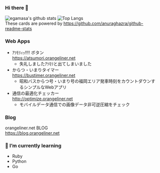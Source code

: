 ### Hi there 👋
![egamasa's github stats](https://github-readme-stats.vercel.app/api?username=egamasa&count_private=true&theme=prussian&show_icons=true)
![Top Langs](https://github-readme-stats.vercel.app/api/top-langs/?username=egamasa&theme=prussian)  
These cards are powered by https://github.com/anuraghazra/github-readme-stats

### Web Apps
- ｱﾂﾓﾘｨｯ!!!! ボタン  
  https://atsumori.orangeliner.net
  - 失礼しましたｱﾂﾓﾘと出てしまいました
- からつ・いまりタイマー  
  https://bustimer.orangeliner.net
  - 昭和バスからつ号・いまり号の福岡エリア発車時刻をカウントダウンするシンプルなWebアプリ
- 通信の最適化チェッカー  
  http://optimize.orangeliner.net
  - モバイルデータ通信での画像データ非可逆圧縮をチェック

### Blog
orangeliner.net BLOG  
https://blog.orangeliner.net

### 🌱 I’m currently learning
- Ruby
- Python
- Go

<!--
**egamasa/egamasa** is a ✨ _special_ ✨ repository because its `README.md` (this file) appears on your GitHub profile.


Here are some ideas to get you started:

- 🔭 I’m currently working on ...
- 🌱 I’m currently learning ...
- 👯 I’m looking to collaborate on ...
- 🤔 I’m looking for help with ...
- 💬 Ask me about ...
- 📫 How to reach me: ...
- 😄 Pronouns: ...
- ⚡ Fun fact: ...
-->
